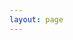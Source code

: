 ```yaml
---
layout: page
---
```

<script setup>
    import Tool from './.vitepress/theme/page/tool/index.vue'
</script>
<Tool />